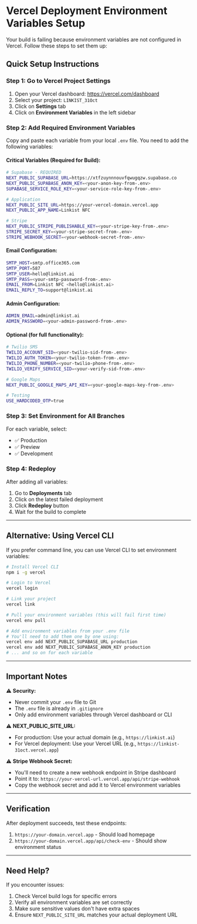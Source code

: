 # Vercel Deployment Environment Variables Setup

Your build is failing because environment variables are not configured in Vercel. Follow these steps to set them up:

## Quick Setup Instructions

### Step 1: Go to Vercel Project Settings
1. Open your Vercel dashboard: https://vercel.com/dashboard
2. Select your project: `LINKIST_31Oct`
3. Click on **Settings** tab
4. Click on **Environment Variables** in the left sidebar

### Step 2: Add Required Environment Variables

Copy and paste each variable from your local `.env` file. You need to add the following variables:

#### Critical Variables (Required for Build):
```bash
# Supabase - REQUIRED
NEXT_PUBLIC_SUPABASE_URL=https://xtfzuynnnouvfqwugqzw.supabase.co
NEXT_PUBLIC_SUPABASE_ANON_KEY=<your-anon-key-from-.env>
SUPABASE_SERVICE_ROLE_KEY=<your-service-role-key-from-.env>

# Application
NEXT_PUBLIC_SITE_URL=https://your-vercel-domain.vercel.app
NEXT_PUBLIC_APP_NAME=Linkist NFC

# Stripe
NEXT_PUBLIC_STRIPE_PUBLISHABLE_KEY=<your-stripe-key-from-.env>
STRIPE_SECRET_KEY=<your-stripe-secret-from-.env>
STRIPE_WEBHOOK_SECRET=<your-webhook-secret-from-.env>
```

#### Email Configuration:
```bash
SMTP_HOST=smtp.office365.com
SMTP_PORT=587
SMTP_USER=hello@linkist.ai
SMTP_PASS=<your-smtp-password-from-.env>
EMAIL_FROM=Linkist NFC <hello@linkist.ai>
EMAIL_REPLY_TO=support@linkist.ai
```

#### Admin Configuration:
```bash
ADMIN_EMAIL=admin@linkist.ai
ADMIN_PASSWORD=<your-admin-password-from-.env>
```

#### Optional (for full functionality):
```bash
# Twilio SMS
TWILIO_ACCOUNT_SID=<your-twilio-sid-from-.env>
TWILIO_AUTH_TOKEN=<your-twilio-token-from-.env>
TWILIO_PHONE_NUMBER=<your-twilio-phone-from-.env>
TWILIO_VERIFY_SERVICE_SID=<your-verify-sid-from-.env>

# Google Maps
NEXT_PUBLIC_GOOGLE_MAPS_API_KEY=<your-google-maps-key-from-.env>

# Testing
USE_HARDCODED_OTP=true
```

### Step 3: Set Environment for All Branches
For each variable, select:
- ✅ Production
- ✅ Preview
- ✅ Development

### Step 4: Redeploy
After adding all variables:
1. Go to **Deployments** tab
2. Click on the latest failed deployment
3. Click **Redeploy** button
4. Wait for the build to complete

---

## Alternative: Using Vercel CLI

If you prefer command line, you can use Vercel CLI to set environment variables:

```bash
# Install Vercel CLI
npm i -g vercel

# Login to Vercel
vercel login

# Link your project
vercel link

# Pull your environment variables (this will fail first time)
vercel env pull

# Add environment variables from your .env file
# You'll need to add them one by one using:
vercel env add NEXT_PUBLIC_SUPABASE_URL production
vercel env add NEXT_PUBLIC_SUPABASE_ANON_KEY production
# ... and so on for each variable
```

---

## Important Notes

⚠️ **Security:**
- Never commit your `.env` file to Git
- The `.env` file is already in `.gitignore`
- Only add environment variables through Vercel dashboard or CLI

⚠️ **NEXT_PUBLIC_SITE_URL:**
- For production: Use your actual domain (e.g., `https://linkist.ai`)
- For Vercel deployment: Use your Vercel URL (e.g., `https://linkist-31oct.vercel.app`)

⚠️ **Stripe Webhook Secret:**
- You'll need to create a new webhook endpoint in Stripe dashboard
- Point it to: `https://your-vercel-url.vercel.app/api/stripe-webhook`
- Copy the webhook secret and add it to Vercel environment variables

---

## Verification

After deployment succeeds, test these endpoints:
1. `https://your-domain.vercel.app` - Should load homepage
2. `https://your-domain.vercel.app/api/check-env` - Should show environment status

---

## Need Help?

If you encounter issues:
1. Check Vercel build logs for specific errors
2. Verify all environment variables are set correctly
3. Make sure sensitive values don't have extra spaces
4. Ensure `NEXT_PUBLIC_SITE_URL` matches your actual deployment URL
